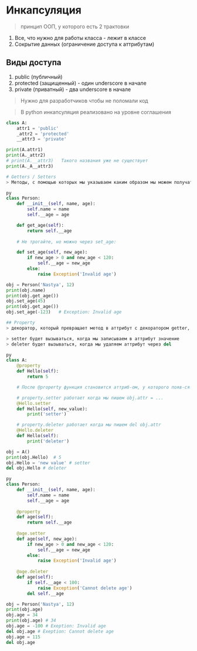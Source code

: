 # Инкапсуляция
> принцип ООП, у которого есть 2 трактовки
1. Все, что нужно для работы класса - лежит в классе
2. Сокрытие данных (ограничение доступа к аттрибутам)

## Виды доступа
1. public (публичный)
2. protected (защищенный) - один underscore в начале
3. private (приватный) - два underscore в начале

> Нужно для разработчиков чтобы не поломали код

> В python инкапсуляция реализовано на уровне соглашения

```py
class A:
    attr1 = 'public'
    _attr2 = 'protected'
    __attr3 = 'private'

print(A.attr1)
print(A._attr2)
# print(A.__attr3)   Такого названия уже не существует
print(A._A__attr3)

# Getters / Setters
> Методы, с помощью которых мы указываем каким образом мы можем получать и изменять какие-то аттрибуты

py
class Person:
    def __init__(self, name, age):
        self.name = name
        self.__age = age

    def get_age(self):
        return self.__age
    
    # Не трогайте, но можно через set_age:

    def set_age(self, new_age):
        if new_age > 0 and new_age < 120:
            self.__age = new_age
        else:
            raise Exception('Invalid age')

obj = Person('Nastya', 12)
print(obj.name)
print(obj.get_age())
obj.set_age(45)
print(obj.get_age())
obj.set_age(-123)   # Exception: Invalid age

## Property
> декоратор, который превращает метод в аттрибут с декоратором getter, setter, deleter

> setter будет вызываться, когда мы записываем в аттрибут значение
> deleter будет вызываться, когда мы удаляем аттрибут через del

py
class A:
    @property
    def Hello(self):
        return 5

    # После @property функция становится аттриб-ом, у которого появ-ся setter, getter, deleter

    # property.setter работает когда мы пишем obj.attr = ...
    @Hello.setter
    def Hello(self, new_value):
        print('setter')

    # property.deleter работает когда мы пишем del obj.attr
    @Hello.deleter
    def Hello(self):
        print('deleter')

obj = A()
print(obj.Hello)  # 5
obj.Hello = 'new value' # setter
del obj.Hello # deleter

py
class Person:
    def __init__(self, name, age):
        self.name = name
        self.__age = age
    
    @property
    def age(self):
        return self.__age
    
    @age.setter
    def age(self, new_age):
        if new_age > 0 and new_age < 120:
            self.__age = new_age
        else:
            raise Exception('Invalid age')
    
    @age.deleter
    def age(self):
        if self.__age < 100:
            raise Exception('Cannot delete age')
        del self.__age

obj = Person('Nastya', 12)
print(obj.age)
obj.age = 34
print(obj.age) # 34
obj.age = -100 # Exeption: Invalid age
del obj.age # Exeption: Cannot delete age
obj.age = 115
del obj.age

```